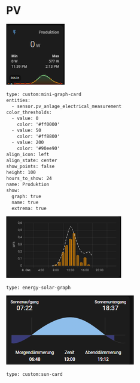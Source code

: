 # PV

![](<../../../../../.gitbook/assets/image (1) (4) (1).png>)

```
type: custom:mini-graph-card
entities:
  - sensor.pv_anlage_electrical_measurement
color_thresholds:
  - value: 0
    color: '#ff0000'
  - value: 50
    color: '#ff8800'
  - value: 200
    color: '#90ee90'
align_icon: left
align_state: center
show_points: false
height: 100
hours_to_show: 24
name: Produktion
show:
  graph: true
  name: true
  extrema: true

```

![](<../../../../../.gitbook/assets/image (1) (3).png>)

```
type: energy-solar-graph
```

![](<../../../../../.gitbook/assets/image (2) (5).png>)

```
type: custom:sun-card
```
